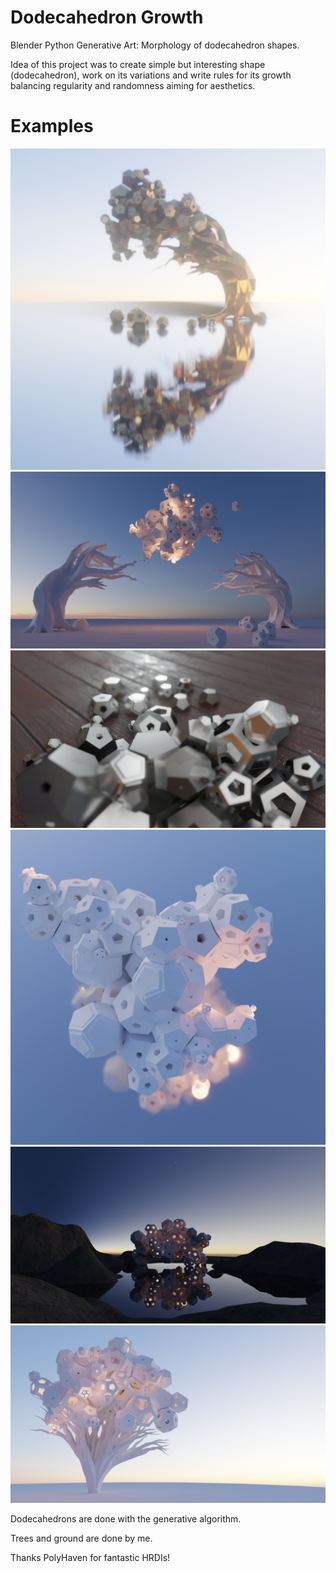 # Dodecahedron Growth

Blender Python Generative Art: Morphology of dodecahedron shapes.

Idea of this project was to create simple but interesting shape (dodecahedron), work on its variations and write rules for its growth balancing regularity and randomness aiming for aesthetics. 

# Examples

![](img/ref4_eevee.png)
![](img/ref1_cycles_denoise.png)
![](img/4_eevee.png)
![](img/ref2.png)
![](img/ref4_cycles.png)
![](img/treehouse_v1_cycles_denoise.png)

Dodecahedrons are done with the generative algorithm.

Trees and ground are done by me.

Thanks PolyHaven for fantastic HRDIs!

